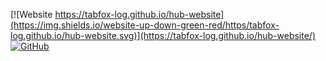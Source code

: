 [![Website https://tabfox-log.github.io/hub-website](https://img.shields.io/website-up-down-green-red/https/tabfox-log.github.io/hub-website.svg)](https://tabfox-log.github.io/hub-website/) [![GitHub](https://badgen.net/badge/icon/github?icon=github&label)](https://github.com)
